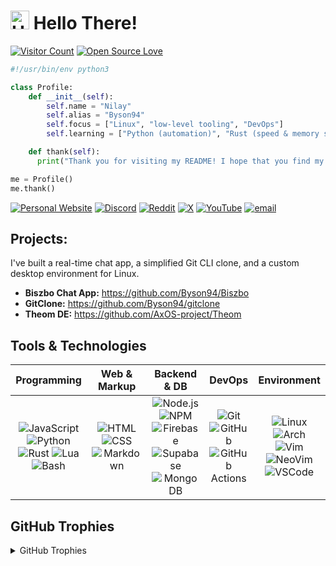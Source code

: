 # <img src='https://x.tw93.fun/images/hi.gif' alt='Hi' width="30"/> Hello There!

[![Visitor Count](https://visitor-badge.laobi.icu/badge?page_id=Byson94.Byson94)](#)
[![Open Source Love](https://badges.frapsoft.com/os/v1/open-source.svg?v=103)](https://github.com/ellerbrock/open-source-badges/)

```python
#!/usr/bin/env python3

class Profile:
    def __init__(self):
        self.name = "Nilay"
        self.alias = "Byson94"
        self.focus = ["Linux", "low-level tooling", "DevOps"]
        self.learning = ["Python (automation)", "Rust (speed & memory safety)"]

    def thank(self):
      print("Thank you for visiting my README! I hope that you find my works interesting.")

me = Profile()
me.thank()
```

[![Personal Website](https://img.shields.io/badge/Personal%20Website-grey?logo=circle&logoColor=white)](https://byson94.github.io)
[![Discord](https://img.shields.io/badge/Discord-5865F2?logo=discord&logoColor=white)](https://discord.com/users/1247151175594147852)
[![Reddit](https://img.shields.io/badge/Reddit-%23FF4500.svg?logo=Reddit&logoColor=white)](https://reddit.com/user/Byson94_dev)
[![X](https://img.shields.io/badge/X-black.svg?logo=X&logoColor=white)](https://x.com/Byson94)
[![YouTube](https://img.shields.io/badge/YouTube-%23FF0000.svg?logo=YouTube&logoColor=white)](https://youtube.com/@Byson94)
[![email](https://img.shields.io/badge/Email-D14836?logo=gmail&logoColor=white)](mailto:byson94wastaken@gmail.com)

## Projects:

I've built a real-time chat app, a simplified Git CLI clone, and a custom desktop environment for Linux.

- **Biszbo Chat App:** https://github.com/Byson94/Biszbo
- **GitClone:** https://github.com/Byson94/gitclone
- **Theom DE:** https://github.com/AxOS-project/Theom

## Tools & Technologies

<!-- I am sorry, I had to make this mess -->

|                                                                                                                                   **Programming**                                                                                                                                   |                                                            **Web & Markup**                                                            |                                                                                                                     **Backend & DB**                                                                                                                      |                                                                         **DevOps**                                                                          |                                                              **Environment**                                                               |
| :---------------------------------------------------------------------------------------------------------------------------------------------------------------------------------------------------------------------------------------------------------------------------------: | :------------------------------------------------------------------------------------------------------------------------------------: | :-------------------------------------------------------------------------------------------------------------------------------------------------------------------------------------------------------------------------------------------------------: | :---------------------------------------------------------------------------------------------------------------------------------------------------------: | :----------------------------------------------------------------------------------------------------------------------------------------: |
| ![JavaScript](https://skillicons.dev/icons?i=js) ![Python](https://skillicons.dev/icons?i=py) ![Rust](https://skillicons.dev/icons?i=rust) ![Lua](https://skillicons.dev/icons?i=lua) ![Bash](https://skillicons.dev/icons?i=bash) | ![HTML](https://skillicons.dev/icons?i=html) ![CSS](https://skillicons.dev/icons?i=css) ![Markdown](https://skillicons.dev/icons?i=md) | ![Node.js](https://skillicons.dev/icons?i=nodejs) ![NPM](https://skillicons.dev/icons?i=npm) ![Firebase](https://skillicons.dev/icons?i=firebase) ![Supabase](https://skillicons.dev/icons?i=supabase) ![MongoDB](https://skillicons.dev/icons?i=mongodb) | ![Git](https://skillicons.dev/icons?i=git) ![GitHub](https://skillicons.dev/icons?i=github) ![GitHub Actions](https://skillicons.dev/icons?i=githubactions) | ![Linux](https://skillicons.dev/icons?i=linux) ![Arch](https://skillicons.dev/icons?i=arch) ![Vim](https://skillicons.dev/icons?i=vim) ![NeoVim](https://skillicons.dev/icons?i=neovim) ![VSCode](https://skillicons.dev/icons?i=vscode) |

## GitHub Trophies

<details>
  <summary>GitHub Trophies</summary>

  [![](https://github-profile-trophy.vercel.app/?username=Byson94&theme=radical&no-frame=false&no-bg=false&margin-w=4)](#)
</details>


